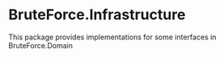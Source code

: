 ﻿<h1>BruteForce.Infrastructure</h1>
<p>
	This package provides implementations for some interfaces in BruteForce.Domain
</P>